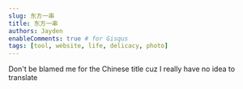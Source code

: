 ```yaml
---
slug: 东方一串
title: 东方一串
authors: Jayden
enableComments: true # for Gisqus
tags: [tool, website, life, delicacy, photo]
---
```

Don't be blamed me for the Chinese title cuz I really have no idea to translate
<!--truncate-->